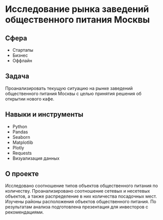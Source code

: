 # Исследование рынка заведений общественного питания Москвы

## Сфера
- Стартапы
- Бизнес
- Оффлайн

## Задача
Проанализировать текущую ситуацию на рынке заведений общественного питания Москвы с целью принятия решения об открытии нового кафе.

## Навыки и инструменты
- Python
- Pandas
- Seaborn
- Matplotlib
- Plotly
- Requests
- Визуализация данных

## О проекте
Исследовано соотношение типов объектов общественного питания по количеству. Проанализировано соотношение сетевых и несетевых объектов, а также распределение в них количества посадочных мест. Изучены районы расположения объектов общественного питания. По результатам анализа подготовлена
презентация для инвесторов с рекомендациями. 
